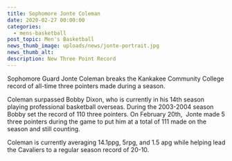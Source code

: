 ```yaml
---
title: Sophomore Jonte Coleman
date: 2020-02-27 00:00:00
categories:
  - mens-basketball
post_topic: Men's Basketball
news_thumb_image: uploads/news/jonte-portrait.jpg
news_thumb_alt:
description: New Three Point Record
---
```


Sophomore Guard Jonte Coleman breaks the Kankakee Community College record of all-time three pointers made during a season.

Coleman surpassed Bobby Dixon, who is currently in his 14th season playing professional basketball overseas. During the 2003-2004 season Bobby set the record of 110 three pointers. On February 20th, &nbsp;Jonte made 5 three pointers during the game to put him at a total of 111 made on the season and still counting.

Coleman is currently averaging 14.1ppg, 5rpg, and 1.5 apg while helping lead the Cavaliers to a regular season record of 20-10.
